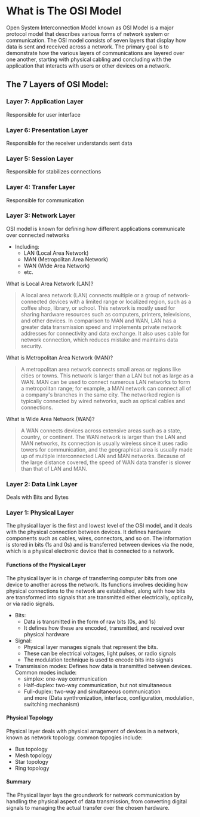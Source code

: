 # What is The OSI Model 
Open System Interconnection Model known as OSI Model is a major protocol model that describes various forms of network system or communication.
The OSI model consists of seven layers that display how data is sent and received across a network. 
The primary goal is to demonstrate how the various layers of communications are layered over one another, starting with physical cabling and concluding with the application that interacts with users or other devices on a network. 





## The 7 Layers of OSI Model: 


### Layer 7: Application Layer
Responsible for user interface

### Layer 6: Presentation Layer
Responsible for the receiver understands sent data 

### Layer 5: Session Layer
Responsible for stabilizes connections

### Layer 4: Transfer Layer
Responsible for communication

### Layer 3: Network Layer

OSI model is known for defining how different applications communicate over connected networks
* Including: 
  * LAN (Local Area Network) 
  * MAN (Metropolitan Area Network)
  * WAN (Wide Area Network)
  * etc.


What is Local Area Network (LAN)?
> A local area network (LAN) connects multiple or a group of network-connected devices with a limited range or localized region, such as a coffee shop, library, or school. 
> This network is mostly used for sharing hardware resources such as computers, printers, televisions, and other devices. In comparison to MAN and WAN, LAN has a greater data transmission speed and implements private network addresses for connectivity and data exchange. It also uses cable for network connection, which reduces mistake and maintains data security.

What is Metropolitan Area Network (MAN)?
> A metropolitan area network connects small areas or regions like cities or towns. This network is larger than a LAN but not as large as a WAN. 
> MAN can be used to connect numerous LAN networks to form a metropolitan range; for example, a MAN network can connect all of a company's branches in the same city. 
> The networked region is typically connected by wired networks, such as optical cables and connections.

What is Wide Area Network (WAN)?
> A WAN connects devices across extensive areas such as a state, country, or continent. The WAN network is larger than the LAN and MAN networks, its connection is usually wireless since it uses radio towers for communication, and the geographical area is usually made up of multiple interconnected LAN and MAN networks. 
> Because of the large distance covered, the speed of WAN data transfer is slower than that of LAN and MAN.



### Layer 2: Data Link Layer
Deals with Bits and Bytes






### Layer 1: Physical Layer
The physical layer is the first and lowest level of the OSI model, and it deals with the physical connection between devices. It defines hardware components such as cables, wires, connectors, and so on. 
The information is stored in bits (1s and 0s) and is transferred between devices via the node, which is a physical electronic device that is connected to a network.


#### Functions of the Physical Layer

The physical layer is in charge of transferring computer bits from one device to another across the network. 
Its functions involves deciding how physical connections to the network are established, along with how bits are transformed into signals that are transmitted either electrically, optically, or via radio signals.

* Bits: 
  * Data is transmitted in the form of raw bits (0s, and 1s)
  * It defines how these are encoded, transmitted, and received over physical hardware
* Signal:
  * Physical layer manages signals that represent the bits.
  * These can be electrical voltages, light pulses, or radio signals
  * The modulation technique is used to encode bits into signals
* Transmission modes: Defines
  how data is transmitted between devices. Common modes include:
  * simplex: one-way communication
  * Half-duplex: two-way communication, but not simultaneous
  * Full-duplex: two-way and simultaneous communication  
and more (Data synthronization, interface, configuration, modulation, switching mechanism)


#### Physical Topology

Physical layer deals with physical arragement of devices in a network, known as network topology. 
common topogies include:
 * Bus topology
 * Mesh topology
 * Star topology
 * Ring topology

#### Summary
The Physical layer lays the groundwork for network communication by handling the physical aspect of data transmission, from converting digital signals to managing the actual transfer over the chosen hardware.



